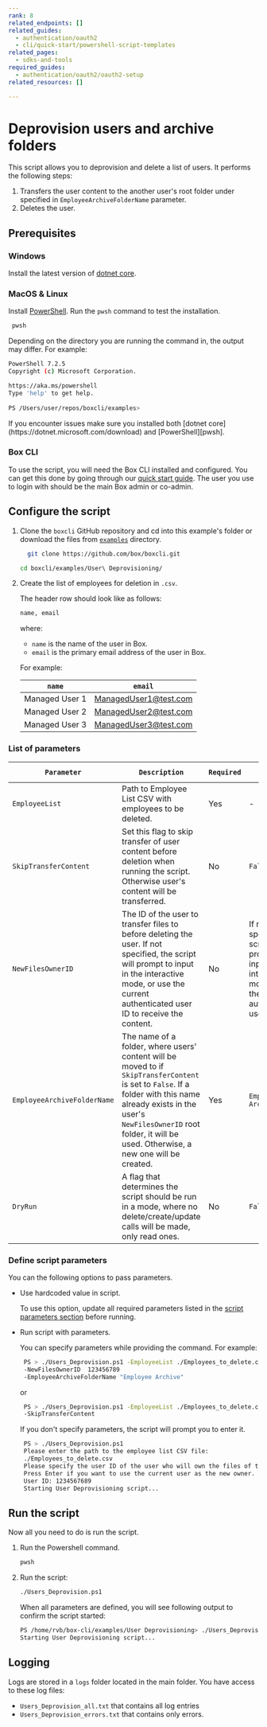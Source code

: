```yaml
---
rank: 8
related_endpoints: []
related_guides:
  - authentication/oauth2
  - cli/quick-start/powershell-script-templates
related_pages:
  - sdks-and-tools
required_guides:
  - authentication/oauth2/oauth2-setup
related_resources: []

---
```

# Deprovision users and archive folders

<!-- markdownlint-disable line-length -->

This script allows you to deprovision and delete a list of users. 
It performs the following steps:

1. Transfers the user content to the another user's root folder
under specified in `EmployeeArchiveFolderName` parameter.
2. Deletes the user.

## Prerequisites

### Windows

Install the latest version of [dotnet core](https://dotnet.microsoft.com/download).

### MacOS & Linux

Install [PowerShell][pwsh]. Run the `pwsh` command to test the installation.

   ```bash
    pwsh 
   ```

Depending on the directory you are
running the command in, the output may differ.
For example:

   ```bash
   PowerShell 7.2.5
   Copyright (c) Microsoft Corporation.

   https://aka.ms/powershell
   Type 'help' to get help.
     
   PS /Users/user/repos/boxcli/examples> 
   ```

   <message>
      If you encounter issues make sure you installed both 
      [dotnet core](https://dotnet.microsoft.com/download) and 
      [PowerShell][pwsh].
   </message>

### Box CLI 

To use the script, you will need the Box CLI
installed and configured. You can get this done by going through
our [quick start guide][quickstart]. The user you use to login with should
be the main Box admin or co-admin. 

## Configure the script

1. Clone the `boxcli` GitHub repository and cd into this example's folder
   or download the files from [`examples`][examples] directory.

   ```bash
     git clone https://github.com/box/boxcli.git
   ```

   ```bash
   cd boxcli/examples/User\ Deprovisioning/
   ```

2. Create the list of employees for deletion in `.csv`.

   The header row should look like as follows:

   ```bash
   name, email
   ```

   where:

   * `name` is the name of the user in Box. 
   * `email` is the primary email address of the user in Box.

   For example:
   
   |`name`| `email`|
   |------|--------|
   |Managed User 1| ManagedUser1@test.com|
   |Managed User 2| ManagedUser2@test.com|
   |Managed User 3| ManagedUser3@test.com|

### List of parameters

   |`Parameter`| `Description`| `Required` | `Default Value` |
   |-----------|--------------|------------|-----------------|
   |`EmployeeList`|  Path to Employee List CSV with employees to be deleted. | Yes | - |
   |`SkipTransferContent`| Set this flag to skip transfer of user content before deletion when running the script. Otherwise user's content will be transferred. | No | `False` |
   |`NewFilesOwnerID`|  The ID of the user to transfer files to before deleting the user. If not specified, the script will prompt to input in the interactive mode, or use the current authenticated user ID to receive the content.| No | If not specified, the script will prompt to input in the interactive mode, or use the current authenticated user ID. |
   |`EmployeeArchiveFolderName`|The name of a folder, where users' content will be moved to if `SkipTransferContent` is set to `False`. If a folder with this name already exists in the user's `NewFilesOwnerID` root folder, it will be used. Otherwise, a new one will be created.|Yes|`Employee Archive`|
   |`DryRun`|A flag that determines the script should be run in a mode, where no delete/create/update calls will be made, only read ones. |No|`False`|

### Define script parameters

You can the following options to pass parameters.

* Use hardcoded value in script.

    To use this option, update all required parameters listed in the [script parameters section][parameters] before running.

* Run script with parameters.

  You can specify parameters while providing the command. For example:

     ```bash
      PS > ./Users_Deprovision.ps1 -EmployeeList ./Employees_to_delete.csv `
      -NewFilesOwnerID  123456789
      -EmployeeArchiveFolderName "Employee Archive"
     ```

  or

     ```bash
      PS > ./Users_Deprovision.ps1 -EmployeeList ./Employees_to_delete.csv `
      -SkipTransferContent
     ```

  If you don't specify parameters, the script will prompt you to enter it.

     ```bash
      PS > ./Users_Deprovision.ps1
      Please enter the path to the employee list CSV file:
      ./Employees_to_delete.csv
      Please specify the user ID of the user who will own the files of the users being deprovisioned.
      Press Enter if you want to use the current user as the new owner.
      User ID: 1234567689
      Starting User Deprovisioning script...
     ```

## Run the script

Now all you need to do is run the script. 

1. Run the Powershell command.
   
   ```bash
   pwsh
   ```

2. Run the script:

   ```bash
   ./Users_Deprovision.ps1
   ```

   When all parameters are defined, you will see following output to confirm the script started:

   ```bash
   PS /home/rvb/box-cli/examples/User Deprovisioning> ./Users_Deprovision.ps1
   Starting User Deprovisioning script...
   ```
   
## Logging

Logs are stored in a `logs` folder located in the main folder. 
You have access to these log files:

* `Users_Deprovision_all.txt` that contains all log entries
* `Users_Deprovision_errors.txt` that contains only errors.

[scripts]: https://github.com/box/boxcli/tree/main/examples
[pwsh]: https://docs.microsoft.com/en-us/powershell/scripting/install/installing-powershell?view=powershell-7.2
[quickstart]: g://cli/quick-start/create-oauth-app/
[console]: https://app.box.com/developers/console
[auth]: g://authentication/oauth2/oauth2-setup
[examples]:https://github.com/box/boxcli/tree/main/examples/User%20Deprovisioning
[parameters]: https://github.com/box/boxcli/tree/main/examples/User%20Deprovisioning/Users_Deprovision.ps1#L17-L36
[employeelist]:[https://github.com/box/boxcli/blob/main/examples/User%20Deprovisioning/Users_Deprovision.ps1#L12
